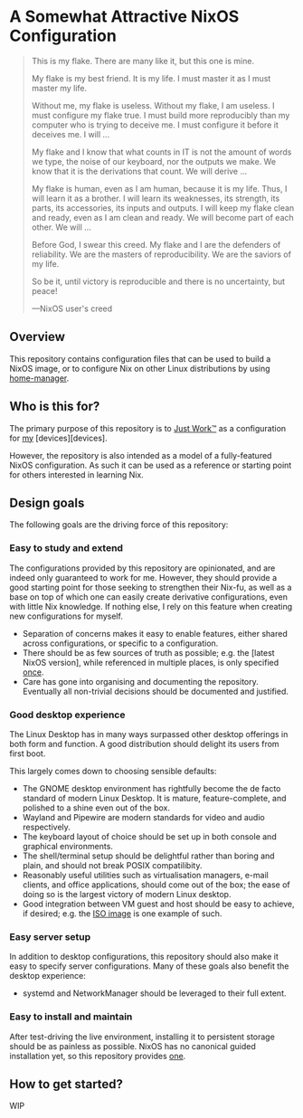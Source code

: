 # A Somewhat Attractive NixOS Configuration

> This is my flake. There are many like it, but this one is mine.
>
> My flake is my best friend. It is my life. I must master it as I must master my life.
>
> Without me, my flake is useless. Without my flake, I am useless. I must configure my flake true. I must build more reproducibly than my computer who is trying to deceive me. I must configure it before it deceives me. I will ...
>
> My flake and I know that what counts in IT is not the amount of words we type, the noise of our keyboard, nor the outputs we make. We know that it is the derivations that count. We will derive ...
>
> My flake is human, even as I am human, because it is my life. Thus, I will learn it as a brother. I will learn its weaknesses, its strength, its parts, its accessories, its inputs and outputs. I will keep my flake clean and ready, even as I am clean and ready. We will become part of each other. We will ...
>
> Before God, I swear this creed. My flake and I are the defenders of reliability. We are the masters of reproducibility. We are the saviors of my life.
>
> So be it, until victory is reproducible and there is no uncertainty, but peace!
>
> —NixOS user's creed

## Overview

This repository contains configuration files that can be used to build a NixOS image, or to configure Nix on other Linux distributions by using [home-manager][home-manager].

## Who is this for?

The primary purpose of this repository is to [Just Work™][just-work] as a configuration for [my][ners] [devices][devices].

However, the repository is also intended as a model of a fully-featured NixOS configuration.
As such it can be used as a reference or starting point for others interested in learning Nix.

## Design goals

The following goals are the driving force of this repository:

### Easy to study and extend

The configurations provided by this repository are opinionated, and are indeed only guaranteed to work for me.
However, they should provide a good starting point for those seeking to strengthen their Nix-fu, as well as a base on top of which one can easily create derivative configurations, even with little Nix knowledge.
If nothing else, I rely on this feature when creating new configurations for myself.
 - Separation of concerns makes it easy to enable features, either shared across configurations, or specific to a configuration.
 - There should be as few sources of truth as possible; e.g. the [latest NixOS version], while referenced in multiple places, is only specified [once][nixos-version-defined].
 - Care has gone into organising and documenting the repository. Eventually all non-trivial decisions should be documented and justified.

### Good desktop experience

The Linux Desktop has in many ways surpassed other desktop offerings in both form and function.
A good distribution should delight its users from first boot.

This largely comes down to choosing sensible defaults:
 - The GNOME desktop environment has rightfully become the de facto standard of modern Linux Desktop. It is mature, feature-complete, and polished to a shine even out of the box.
 - Wayland and Pipewire are modern standards for video and audio respectively.
 - The keyboard layout of choice should be set up in both console and graphical environments.
 - The shell/terminal setup should be delightful rather than boring and plain, and should not break POSIX compatilibity.
 - Reasonably useful utilities such as virtualisation managers, e-mail clients, and office applications, should come out of the box; the ease of doing so is the largest victory of modern Linux desktop.
 - Good integration between VM guest and host should be easy to achieve, if desired; e.g. the [ISO image][iso-image] is one example of such.

### Easy server setup

In addition to desktop configurations, this repository should also make it easy to specify server configurations.
Many of these goals also benefit the desktop experience:
 - systemd and NetworkManager should be leveraged to their full extent.

### Easy to install and maintain

After test-driving the live environment, installing it to persistent storage should be as painless as possible.
NixOS has no canonical guided installation yet, so this repository provides [one][installation-wizard].

## How to get started?

WIP

[configurations]: /configurations
[ners]: https://github.com/ners
[home-manager]: https://github.com/nix-community/home-manager
[just-work]: https://youtu.be/CZFKWt3S2Ys
[iso-image]: /configurations/iso-image
[installation-wizard]: /overlays/pkgs/nixos-wizard
[nixos-version-defined]: /flake.nix#L3
